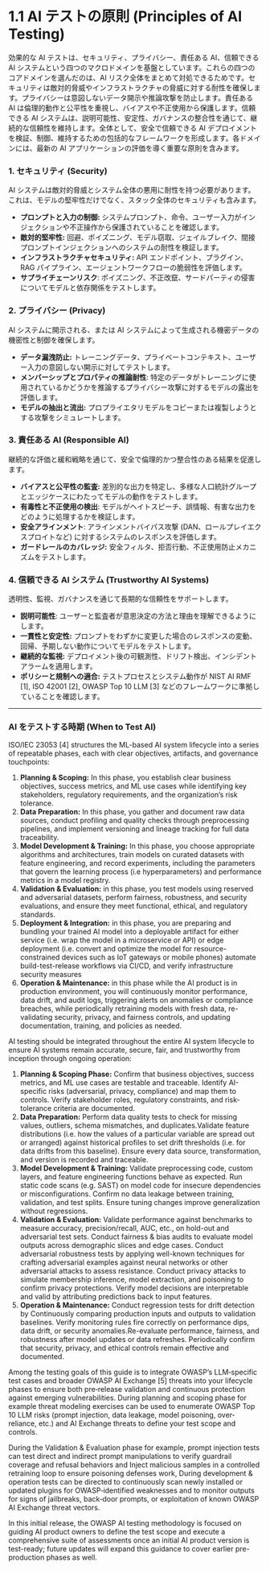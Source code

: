# **1.1 AI テストの原則 (Principles of AI Testing)**

効果的な AI テストは、セキュリティ、プライバシー、責任ある AI、信頼できる AI システムという四つのマクロドメインを基盤としています。これらの四つのコアドメインを選んだのは、AI リスク全体をまとめて対処できるためです。セキュリティは敵対的脅威やインフラストラクチャの脅威に対する耐性を確保します。プライバシーは意図しないデータ開示や推論攻撃を防止します。責任ある AI は倫理的動作と公平性を重視し、バイアスや不正使用から保護します。信頼できる AI システムは、説明可能性、安定性、ガバナンスの整合性を通じて、継続的な信頼性を維持します。全体として、安全で信頼できる AI デプロイメントを検証、制御、維持するための包括的なフレームワークを形成します。各ドメインには、最新の AI アプリケーションの評価を導く重要な原則を含みます。

### **1\. セキュリティ (Security)**

AI システムは敵対的脅威とシステム全体の悪用に耐性を持つ必要があります。これは、モデルの堅牢性だけでなく、スタック全体のセキュリティも含みます。

* **プロンプトと入力の制御:** システムプロンプト、命令、ユーザー入力がインジェクションや不正操作から保護されていることを確認します。
* **敵対的堅牢性:** 回避、ポイズニング、モデル窃取、ジェイルブレイク、間接プロンプトインジェクションへのシステムの耐性を検証します。
* **インフラストラクチャセキュリティ:** API エンドポイント、プラグイン、RAG パイプライン、エージェントワークフローの脆弱性を評価します。
* **サプライチェーンリスク**: ポイズニング、不正改竄、サードパーティの侵害についてモデルと依存関係をテストします。

### **2\. プライバシー (Privacy)**

AI システムに開示される、または AI システムによって生成される機密データの機密性と制御を確保します。

* **データ漏洩防止:** トレーニングデータ、プライベートコンテキスト、ユーザー入力の意図しない開示に対してテストします。
* **メンバーシップとプロパティの推論耐性**: 特定のデータがトレーニングに使用されているかどうかを推論するプライバシー攻撃に対するモデルの露出を評価します。
* **モデルの抽出と流出:** プロプライエタリモデルをコピーまたは複製しようとする攻撃をシミュレートします。

### **3\. 責任ある AI (Responsible AI)**

継続的な評価と緩和戦略を通じて、安全で倫理的かつ整合性のある結果を促進します。

* **バイアスと公平性の監査:** 差別的な出力を特定し、多様な人口統計グループとエッジケースにわたってモデルの動作をテストします。
* **有毒性と不正使用の検出**: モデルがヘイトスピーチ、誤情報、有害な出力をどのように処理するかを検証します。
* **安全アラインメント**: アラインメントバイパス攻撃 (DAN、ロールプレイエクスプロイトなど) に対するシステムのレスポンスを評価します。
* **ガードレールのカバレッジ:** 安全フィルタ、拒否行動、不正使用防止メカニズムをテストします。

### **4\. 信頼できる AI システム (Trustworthy AI Systems)**

透明性、監視、ガバナンスを通じて長期的な信頼性をサポートします。

* **説明可能性**: ユーザーと監査者が意思決定の方法と理由を理解できるようにします。
* **一貫性と安定性:** プロンプトをわずかに変更した場合のレスポンスの変動、回帰、予期しない動作についてモデルをテストします。
* **継続的な監視:** デプロイメント後の可観測性、ドリフト検出、インシデントアラームを適用します。
* **ポリシーと規制への適合:** テストプロセスとシステム動作が NIST AI RMF \[1\], ISO 42001 \[2\], OWASP Top 10 LLM \[3\] などのフレームワークに準拠していることを確認します。

---

### **AI をテストする時期 (When to Test AI)**

ISO/IEC 23053 \[4\] structures the ML-based AI system lifecycle into a series of repeatable phases, each with clear objectives, artifacts, and governance touchpoints:

1. **Planning & Scoping:** In this phase, you establish clear business objectives, success metrics, and ML use cases while identifying key stakeholders, regulatory requirements, and the organization’s risk tolerance.  
2. **Data Preparation:** In this phase, you gather and document raw data sources, conduct profiling and quality checks through preprocessing pipelines, and implement versioning and lineage tracking for full data traceability.  
3. **Model Development & Training:** In this  phase, you choose appropriate algorithms and architectures, train models on curated datasets with feature engineering, and record experiments, including the parameters that govern the learning process (i.e hyperparameters) and performance metrics in a model registry.  
4. **Validation & Evaluation:** in this phase, you test models using reserved and adversarial datasets, perform fairness, robustness, and security evaluations, and ensure they meet functional, ethical, and regulatory standards.  
5. **Deployment & Integration:** in this phase, you are preparing and bundling your trained AI model into a deployable artifact for either service (i.e. wrap the model in a microservice or API) or edge deployment (i.e. convert and optimize the model for resource-constrained devices such as IoT gateways or mobile phones)  automate build-test-release workflows via CI/CD, and verify infrastructure security measures   
6. **Operation & Maintenance:** in this phase while the AI product is in production environment, you will continuously monitor performance, data drift, and audit logs, triggering alerts on anomalies or compliance breaches, while periodically retraining models with fresh data, re-validating security, privacy, and fairness controls, and updating documentation, training, and policies as needed.

AI testing should be integrated throughout the entire AI system lifecycle to ensure AI systems remain accurate, secure, fair, and trustworthy from inception through ongoing operation:

1. **Planning & Scoping Phase:** Confirm that business objectives, success metrics, and ML use cases are testable and traceable. Identify AI-specific risks (adversarial, privacy, compliance) and map them to controls. Verify stakeholder roles, regulatory constraints, and risk-tolerance criteria are documented.  
2. **Data Preparation:** Perform data quality tests to check for missing values, outliers, schema mismatches, and duplicates.Validate feature distributions (i.e. how the values of a particular variable are spread out or arranged) against historical profiles to set drift thresholds (i.e. for data drifts from this baseline). Ensure every data source, transformation, and version is recorded and traceable.  
3. **Model Development & Training:** Validate preprocessing code, custom layers, and feature engineering functions behave as expected. Run static code scans (e.g. SAST) on model code for insecure dependencies or misconfigurations. Confirm no data leakage between training, validation, and test splits. Ensure tuning changes improve generalization without regressions.  
4. **Validation & Evaluation:** Validate performance against benchmarks to measure accuracy, precision/recall, AUC, etc., on hold-out and adversarial test sets. Conduct fairness & bias audits to evaluate model outputs across demographic slices and edge cases. Conduct adversarial robustness tests by applying well-known techniques for crafting adversarial examples against neural networks or other adversarial attacks to assess resistance. Conduct privacy attacks to simulate membership inference, model extraction, and poisoning to confirm privacy protections. Verify model decisions are interpretable and valid by attributing predictions back to input features.  
5. **Operation & Maintenance:** Conduct regression tests for drift detection by Continuously comparing production inputs and outputs to validation baselines. Verify monitoring rules fire correctly on performance dips, data drift, or security anomalies.Re-evaluate performance, fairness, and robustness after model updates or data refreshes. Periodically confirm that security, privacy, and ethical controls remain effective and documented.

Among the testing goals of this guide is to integrate OWASP’s LLM‐specific test cases and broader OWASP AI Exchange \[5\] threats into your lifecycle phases to ensure both pre‐release validation and continuous protection against emerging vulnerabilities. During planning and scoping phase for example threat modeling exercises can be used to enumerate OWASP Top 10 LLM risks (prompt injection, data leakage, model poisoning, over‐reliance, etc.) and AI Exchange threats to define your test scope and controls. 

During the Validation & Evaluation phase for example, prompt injection tests can test direct and indirect prompt manipulations to verify guardrail coverage and refusal behaviors and Inject malicious samples in a controlled retraining loop to ensure poisoning defenses work, During development & operation tests can be directed to continuously scan newly installed or updated plugins for OWASP‐identified weaknesses and to monitor outputs for signs of jailbreaks, back‐door prompts, or exploitation of known OWASP AI Exchange threat vectors.

In this initial release, the OWASP AI testing methodology is focused on guiding AI product owners to define the test scope and execute a comprehensive suite of assessments once an initial AI product version is test-ready; future updates will expand this guidance to cover earlier pre-production phases as well.

